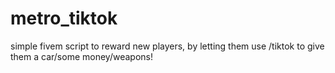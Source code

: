# metro_tiktok
simple fivem script to reward new players, by letting them use /tiktok to give them a car/some money/weapons!
